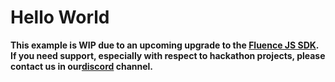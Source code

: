 # Hello World

**This example is WIP due to an upcoming upgrade to the [Fluence JS SDK](https://github.com/fluencelabs/fluence-js). If you need support, especially with respect to hackathon projects, please contact us in our[discord]( https://fluence.chat) channel.**